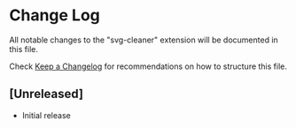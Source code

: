 # Change Log

All notable changes to the "svg-cleaner" extension will be documented in this file.

Check [Keep a Changelog](http://keepachangelog.com/) for recommendations on how to structure this file.

## [Unreleased]

- Initial release